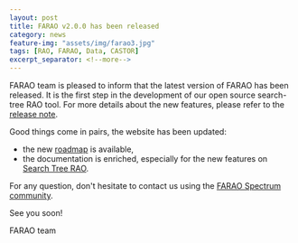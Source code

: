 ```yaml
---
layout: post
title: FARAO v2.0.0 has been released
category: news
feature-img: "assets/img/farao3.jpg"
tags: [RAO, FARAO, Data, CASTOR]
excerpt_separator: <!--more-->
---
```


FARAO team is pleased to inform that the latest version of FARAO has been released. It is the first step in the development of our open source search-tree RAO tool. <!--more--> For more details about the new features, please refer to the [release note](https://github.com/farao-community/farao-core/releases/tag/v2.0.0).

Good things come in pairs, the website has been updated:
- the new [roadmap](/roadmap) is available,
- the documentation is enriched, especially for the new features on [Search Tree RAO](/docs/engine/ra-optimisation/search-tree-rao).

For any question, don't hesitate to contact us using the [FARAO Spectrum community](https://spectrum.chat/farao-community).

See you soon!

FARAO team
